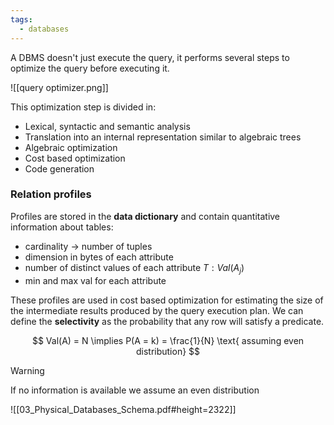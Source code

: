 ```yaml
---
tags:
  - databases
---
```

A DBMS doesn't just execute the query, it performs several steps to optimize the query before executing it.

![[query optimizer.png]]

This optimization step is divided in:
- Lexical, syntactic and semantic analysis
- Translation into an internal representation similar to algebraic trees
- Algebraic optimization
- Cost based optimization
- Code generation
### Relation profiles

Profiles are stored in the **data dictionary** and contain quantitative information about tables:
- cardinality $\to$ number of tuples 
- dimension in bytes of each attribute
- number of distinct values of each attribute $T: Val(A_{j})$
- min and max val for each attribute

These profiles are used in cost based optimization for estimating the size of the intermediate results produced by the query execution plan. We can define the **selectivity** as the probability that any row will satisfy a predicate.

$$
Val(A) = N \implies P(A = k) = \frac{1}{N} \text{ assuming even distribution} 
$$

>[!warning]
>If no information is available we assume an even distribution

![[03_Physical_Databases_Schema.pdf#height=2322]]